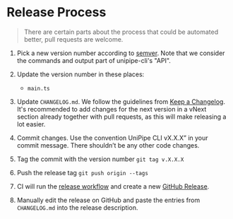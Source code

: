 # Release Process

> There are certain parts about the process that could be automated better, pull requests are welcome.

1. Pick a new version number according to [semver](https://semver.org/). Note that we consider the commands and output part of unipipe-cli's "API".
  
2. Update the version number in these places:

    - `main.ts`

3. Update `CHANGELOG.md`. We follow the guidelines from
   [Keep a Changelog][keep-a-changelog]. It's recommended to add changes for the next version in a vNext section already together with pull requests, as this will make releasing a lot easier.

4. Commit changes. Use the convention UniPipe CLI vX.X.X” in your commit message.
   There shouldn’t be any other code changes.

5. Tag the commit with the version number `git tag v.X.X.X`

6. Push the release tag `git push origin --tags`

7. CI will run the [release workflow](../unipipe-cli/.github/workflows/release.yml) and create a new [GitHub Release](github-release).

8. Manually edit the release on GitHub and paste the entries from `CHANGELOG.md` into the release description.

[keep-a-changelog]: https://keepachangelog.com/en/1.0.0/
[github-release]: https://github.com/meshcloud/unipipe-cli/releases/new
